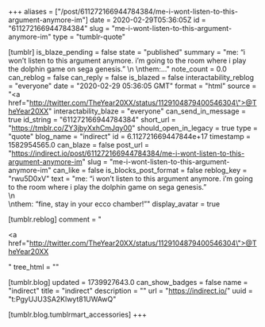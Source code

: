 +++
aliases = ["/post/611272166944784384/me-i-wont-listen-to-this-argument-anymore-im"]
date = 2020-02-29T05:36:05Z
id = "611272166944784384"
slug = "me-i-wont-listen-to-this-argument-anymore-im"
type = "tumblr-quote"

[tumblr]
is_blaze_pending = false
state = "published"
summary = "me: “i won’t listen to this argument anymore. i’m going to the room where i play the dolphin game on sega genesis.” \n \nthem:..."
note_count = 0.0
can_reblog = false
can_reply = false
is_blazed = false
interactability_reblog = "everyone"
date = "2020-02-29 05:36:05 GMT"
format = "html"
source = "<a href=\"http://twitter.com/TheYear20XX/status/1129104879400546304\">@TheYear20XX</a>"
interactability_blaze = "everyone"
can_send_in_message = true
id_string = "611272166944784384"
short_url = "https://tmblr.co/ZY3jbyXxhCmJqy00"
should_open_in_legacy = true
type = "quote"
blog_name = "indirect"
id = 6.112721669447844e+17
timestamp = 1582954565.0
can_blaze = false
post_url = "https://indirect.io/post/611272166944784384/me-i-wont-listen-to-this-argument-anymore-im"
slug = "me-i-wont-listen-to-this-argument-anymore-im"
can_like = false
is_blocks_post_format = false
reblog_key = "rwu5D0xV"
text = "me: “i won’t listen to this argument anymore. i’m going to the room where i play the dolphin game on sega genesis.”<br/>\n<br/>\nthem: “fine, stay in your ecco chamber!”"
display_avatar = true

[tumblr.reblog]
comment = "<p><a href=\"http://twitter.com/TheYear20XX/status/1129104879400546304\">@TheYear20XX</a></p>"
tree_html = ""

[tumblr.blog]
updated = 1739927643.0
can_show_badges = false
name = "indirect"
title = "indirect"
description = ""
url = "https://indirect.io/"
uuid = "t:PgyUJU3SA2Klwyt81UWAwQ"

[tumblr.blog.tumblrmart_accessories]
+++
